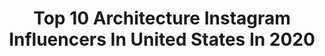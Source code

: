 ---
title: Top 10 Architecture Instagram Influencers In United States In 2020
description: >-
  Find top architecture Instagram influencers in United States in 2020. Most popular hashtags: # #quarantine #zarapoland #tgif.
platform: Instagram
profiles:
  - username: "ludwiggodefroy"
    fullname: >-
      Ludwig Godefroy
    location: "United States"
    followers: 20516
    engagement: 492
    commentsToLikes: 0.015644
    id: ck13596nc0btj0i19p95klvpa
    verified: false
    hashtags: ""
  - username: "sally_altaji"
    fullname: >-
      سالي التاجي
    location: "United States"
    followers: 9487
    engagement: 941
    commentsToLikes: 0.087291
    id: ck14h8xw794oe0i1950x7561z
    verified: false
    hashtags: "#sunday, #saturdaynight, #nightlife, #fridaynight"
  - username: "sarahdeluxe"
    fullname: >-
      V A M P Y🩸
    location: "United States"
    followers: 19664
    engagement: 1020
    commentsToLikes: 0.025744
    id: ck8t0z9t5tvx50j7823h62hxw
    verified: false
    hashtags: "#gothoutfit, #latex, #selene, #pinup"
  - username: "mariasamano"
    fullname: >-
      MARIA SAMANO
    location: "United States"
    followers: 3205
    engagement: 2229
    commentsToLikes: 0.082551
    id: ck8wghhy5hdiu0j785udxrddi
    verified: false
    hashtags: ""
  - username: "noellegoulding"
    fullname: >-
      Noelle Goulding
    location: "United States"
    followers: 4094
    engagement: 3207
    commentsToLikes: 0.043778
    id: ck6tizpuo1qn50j717jrlqhdi
    verified: false
    hashtags: ""
  - username: "dariianka"
    fullname: >-
      𝐷𝐴𝑅𝐼𝐴 🤍
    location: "United States"
    followers: 28784
    engagement: 487
    commentsToLikes: 0.033879
    id: ck5hq3gvssfjv0i119w6w2lvq
    verified: false
    hashtags: "#zarainspired, #flowergram, #warszawa, #sweaterweather"
  - username: "pegah.diaryy"
    fullname: >-
      🌸پگاه🌸
    location: "United States"
    followers: 12208
    engagement: 1881
    commentsToLikes: 0.012233
    id: ck9wio5xb35zw0j78gh1fvyd6
    verified: false
    hashtags: ""
  - username: "fiftyshadesofstyle_bysarv"
    fullname: >-
      ❥ ⋆𝒮𝒶𝓇𝓋𝑒𝓃𝒶𝓏•𝐿𝒾𝒻𝑒𝓈𝓉𝓎𝓁𝑒 𝒷𝓁𝑜𝑔𝑔𝑒𝓇
    location: "United States"
    followers: 3057
    engagement: 1016
    commentsToLikes: 0.377762
    id: ck8tc7lseyksa0j78tb5ynqqi
    verified: false
    hashtags: "#birdseyevegetables, #veggiesgetversatile, #ad, #sponsored"
  - username: "the_arguer"
    fullname: >-
      
    location: "United States"
    followers: 16367
    engagement: 681
    commentsToLikes: 0.028532
    id: ckap66qyqen1a0i781aq3h8db
    verified: false
    hashtags: "#travelgram, #flex, #nature, #lifeisgood"
  - username: "kylebrks"
    fullname: >-
      Kyle Brooks
    location: "United States"
    followers: 4411
    engagement: 2326
    commentsToLikes: 0.032904
    id: ckapc84hu2sah0i787hk27ziy
    verified: false
    hashtags: ""
---
